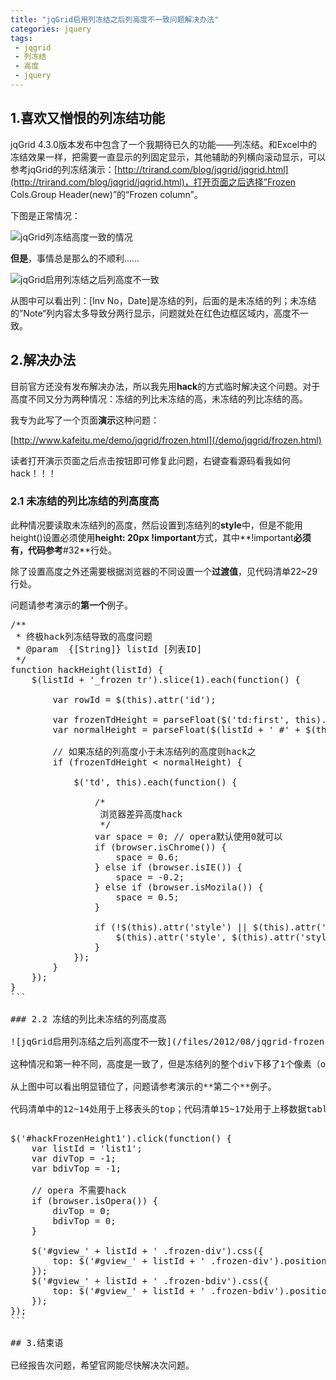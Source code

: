 ```yaml
---
title: "jqGrid启用列冻结之后列高度不一致问题解决办法"
categories: jquery 
tags: 
 - jqgrid
 - 列冻结
 - 高度
 - jquery
---
```


## 1.喜欢又憎恨的列冻结功能

jqGrid 4.3.0版本发布中包含了一个我期待已久的功能——列冻结。和Excel中的冻结效果一样，把需要一直显示的列固定显示，其他辅助的列横向滚动显示，可以参考jqGrid的列冻结演示：[http://trirand.com/blog/jqgrid/jqgrid.html](http://trirand.com/blog/jqgrid/jqgrid.html)，打开页面之后选择”Frozen Cols.Group Header(new)”的“Frozen column”。

下图是正常情况：

![jqGrid列冻结高度一致的情况](/files/2012/08/jqgrid-frozen.png)

**但是**，事情总是那么的不顺利……

![jqGrid启用列冻结之后列高度不一致](/files/2012/08/jqgrid-frozen-problem.png)

从图中可以看出列：[Inv No，Date]是冻结的列，后面的是未冻结的列；未冻结的”Note“列内容太多导致分两行显示，问题就处在红色边框区域内，高度不一致。

## 2.解决办法

目前官方还没有发布解决办法，所以我先用**hack**的方式临时解决这个问题。对于高度不同又分为两种情况：冻结的列比未冻结的高，未冻结的列比冻结的高。

我专为此写了一个页面**演示**这种问题：

[http://www.kafeitu.me/demo/jqgrid/frozen.html](/demo/jqgrid/frozen.html)

读者打开演示页面之后点击按钮即可修复此问题，右键查看源码看我如何hack！！！

### 2.1 未冻结的列比冻结的列高度高

此种情况要读取未冻结列的高度，然后设置到冻结列的**style**中，但是不能用height()设置必须使用**height: 20px !important**方式，其中**!important**必须有，代码参考**#32**行处。

除了设置高度之外还需要根据浏览器的不同设置一个**过渡值**，见代码清单22~29行处。

问题请参考演示的**第一个**例子。

<pre class="brush:javascript">
/**
 * 终极hack列冻结导致的高度问题
 * @param  {[String]} listId [列表ID]
 */
function hackHeight(listId) {
    $(listId + '_frozen tr').slice(1).each(function() {

        var rowId = $(this).attr('id');

        var frozenTdHeight = parseFloat($('td:first', this).height());
        var normalHeight = parseFloat($(listId + ' #' + $(this).attr('id')).find('td:first').height());

        // 如果冻结的列高度小于未冻结列的高度则hack之
        if (frozenTdHeight < normalHeight) {

            $('td', this).each(function() {

                /*
                 浏览器差异高度hack
                 */
                var space = 0; // opera默认使用0就可以
                if (browser.isChrome()) {
                    space = 0.6;
                } else if (browser.isIE()) {
                    space = -0.2;
                } else if (browser.isMozila()) {
                    space = 0.5;
                }

                if (!$(this).attr('style') || $(this).attr('style').indexOf('height:') == -1) {
                    $(this).attr('style', $(this).attr('style') + ";height:" + (normalHeight + space) + "px !important");
                }
            });
        }
    });
}
```

### 2.2 冻结的列比未冻结的列高度高

![jqGrid启用列冻结之后列高度不一致](/files/2012/08/jqgrid-frozen-problem1.png)

这种情况和第一种不同，高度是一致了，但是冻结列的整个div下移了1个像素（opera浏览器除外），所以解决办法就是把列冻结的div上移1个像素。

从上图中可以看出明显错位了，问题请参考演示的**第二个**例子。

代码清单中的12~14处用于上移表头的top；代码清单15~17处用于上移数据table的top。

<pre class="brush:javascript">
$('#hackFrozenHeight1').click(function() {
    var listId = 'list1';
    var divTop = -1;
    var bdivTop = -1;

    // opera 不需要hack
    if (browser.isOpera()) {
        divTop = 0;
        bdivTop = 0;
    }

    $('#gview_' + listId + ' .frozen-div').css({
        top: $('#gview_' + listId + ' .frozen-div').position().top + divTop
    });
    $('#gview_' + listId + ' .frozen-bdiv').css({
        top: $('#gview_' + listId + ' .frozen-bdiv').position().top + bdivTop
    });
});
```

## 3.结束语

已经报告次问题，希望官网能尽快解决次问题。